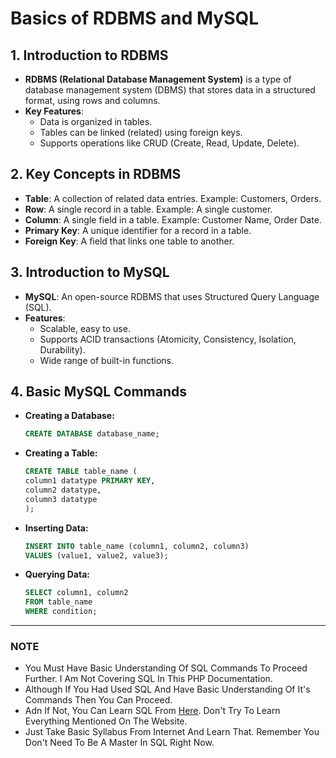 # Basics of RDBMS and MySQL

## 1. Introduction to RDBMS

- **RDBMS (Relational Database Management System)** is a type of database management system (DBMS) that stores data in a structured format, using rows and columns.
- **Key Features**:
  - Data is organized in tables.
  - Tables can be linked (related) using foreign keys.
  - Supports operations like CRUD (Create, Read, Update, Delete).

## 2. Key Concepts in RDBMS

- **Table**: A collection of related data entries. Example: Customers, Orders.
- **Row**: A single record in a table. Example: A single customer.
- **Column**: A single field in a table. Example: Customer Name, Order Date.
- **Primary Key**: A unique identifier for a record in a table.
- **Foreign Key**: A field that links one table to another.

## 3. Introduction to MySQL

- **MySQL**: An open-source RDBMS that uses Structured Query Language (SQL).
- **Features**:
  - Scalable, easy to use.
  - Supports ACID transactions (Atomicity, Consistency, Isolation, Durability).
  - Wide range of built-in functions.

## 4. Basic MySQL Commands

- **Creating a Database:**

  ```sql
  CREATE DATABASE database_name;
  ```

- **Creating a Table:**

  ```sql
  CREATE TABLE table_name (
  column1 datatype PRIMARY KEY,
  column2 datatype,
  column3 datatype
  );
  ```

- **Inserting Data:**

  ```sql
  INSERT INTO table_name (column1, column2, column3)
  VALUES (value1, value2, value3);
  ```

- **Querying Data:**

  ```sql
  SELECT column1, column2
  FROM table_name
  WHERE condition;
  ```

---

### NOTE

- You Must Have Basic Understanding Of SQL Commands To Proceed Further. I Am Not Covering SQL In This PHP Documentation.
- Although If You Had Used SQL And Have Basic Understanding Of It's Commands Then You Can Proceed.
- Adn If Not, You Can Learn SQL From [Here](Https://www.w3schools.com/mysql/mysql_sql.asp). Don't Try To Learn Everything Mentioned On The Website.
- Just Take Basic Syllabus From Internet And Learn That. Remember You Don't Need To Be A Master In SQL Right Now.
